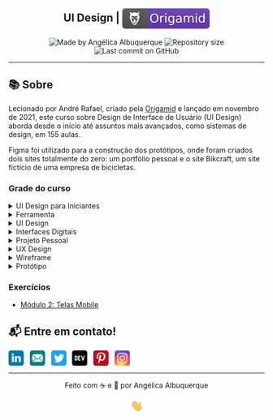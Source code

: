 <h2 align="center">
  UI Design | <img alt="badge origamid" align="center" src="https://raw.githubusercontent.com/angelicaalbuquerque/badges-and-icons/f96545c39b9ff34534ee166d78e4bcef00de3928/badges/origamid-white.svg">
</h2>

<p align="center">
<img alt="Made by Angélica Albuquerque" src="https://img.shields.io/badge/made%20by-Angélica Albuquerque-%20?color=aa8cf2">
<img alt="Repository size" src="https://img.shields.io/github/repo-size/angelicaalbuquerque/ui-design_origamid?color=aa8cf2">
<img alt="Last commit on GitHub" src="https://img.shields.io/github/last-commit/angelicaalbuquerque/ui-design_origamid?color=aa8cf2">
</p>

---

## 📚 Sobre

<p>
 Lecionado por André Rafael, criado pela <a href="https://www.origamid.com/curso/ui-design-para-iniciantes">Origamid</a> e lançado em novembro de 2021, este curso sobre Design de Interface de Usuário (UI Design) aborda desde o início até assuntos mais avançados, como sistemas de design, em 155 aulas.

Figma foi utilizado para a construção dos protótipos, onde foram criados dois sites totalmente do zero: um portfólio pessoal e o site Bikcraft, um site fictício de uma empresa de bicicletas.

### Grade do curso

<details>
  <summary>UI Design para Iniciantes</summary>

- Design
- UI Design
- UX Design
- Design e Desenho
</details>

<details>
  <summary>Ferramenta</summary>

- Figma
- Navegação
- Organização
- Tipografia
- Imagens
</details>

<details>
  <summary>UI Design</summary>

- Espaço
- Tipografia
- Cores
- Luz e Sombra
- Imagens
- Ícones
</details>

<details>
  <summary>Interfaces Digitais</summary>

- Navegação
- Listas
- Conteúdo
- Formulários
- Design Responsivo
- Sistema de Design
</details>

<details>
  <summary>Projeto Pessoal</summary>

- Portfólio pessoal criado do zero
</details>

<details>
  <summary>UX Design</summary>

- Briefing
- Pesquisa de Mercado
- Pesquisa de Usuários
- Heurísticas
</details>

<details>
  <summary>Wireframe</summary>

- Wireframe do projeto Bikcraft
</details>

<details>
  <summary>Protótipo</summary>

- Protótipo do projeto Bikcraft
</details>

### Exercícios

- [Módulo 2: Telas Mobile](https://www.figma.com/file/8lwH8yv9wX88rrYDDTVZvQ/UiDesign-Origamid_Mod02?node-id=9%3A331)

## 📬 Entre em contato!

<p align="left">

  <a href="https://linkedin.com/in/angelica-albuquerque/" target="blank" style="text-decoration: none; color: unset;">
    <img align="center" src="https://raw.githubusercontent.com/angelicaalbuquerque/badges-and-icons/f7a53a1a79600d93eed5e21e8f32ff0256471e00/icons/linkedin.svg" alt="Linkedin" height="30" width="30" />
  </a> &nbsp
  <a href="mailto:angelica.o.albuquerque@gmail.com" target="blank" style="text-decoration: none;">
    <img align="center" src="https://raw.githubusercontent.com/angelicaalbuquerque/badges-and-icons/f7a53a1a79600d93eed5e21e8f32ff0256471e00/icons/email.svg" alt="Email" height="30" width="30" />
  </a> &nbsp 
  <a href="https://twitter.com/frontangie" target="blank" style="text-decoration: none;">
    <img align="center" src="https://raw.githubusercontent.com/angelicaalbuquerque/badges-and-icons/f7a53a1a79600d93eed5e21e8f32ff0256471e00/icons/twitter.svg" alt="Twitter" height="30" width="30" />
    </a> &nbsp
  <a href="https://dev.to/frontangie" target="blank" style="text-decoration: none;">
    <img align="center" src="https://raw.githubusercontent.com/angelicaalbuquerque/badges-and-icons/f7a53a1a79600d93eed5e21e8f32ff0256471e00/icons/devto.svg" alt="DevTo" height="30" width="30" />
  </a> &nbsp
  <a href="https://br.pinterest.com/FrontAngie/" target="blank" style="text-decoration: none;">
    <img align="center" src="https://raw.githubusercontent.com/angelicaalbuquerque/badges-and-icons/f7a53a1a79600d93eed5e21e8f32ff0256471e00/icons/pinterest.svg" alt="Pinterest" height="30" width="30" />
  </a> &nbsp
  <a href="https://instagram.com/frontangie" target="blank" style="text-decoration: none;">
    <img align="center" src="https://raw.githubusercontent.com/angelicaalbuquerque/badges-and-icons/f7a53a1a79600d93eed5e21e8f32ff0256471e00/icons/instagram.svg" alt="Instagram" height="30" width="30" />
  </a> &nbsp &nbsp
</p>

---

<p align="center">
Feito com ☕ e 🖤 por Angélica Albuquerque
</p>

<p align="center">
<img src="https://raw.githubusercontent.com/angelicaalbuquerque/badges-and-icons/main/gif/hi.gif" width="25px"> 
</p>
